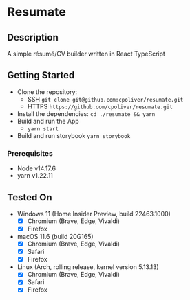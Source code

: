# Resumate

## Description

A simple résumé/CV builder written in React TypeScript

## Getting Started

- Clone the repository:
  - SSH `git clone git@github.com:cpoliver/resumate.git`
  - HTTPS `https://github.com/cpoliver/resumate.git`
- Install the dependencies:
  `cd ./resumate && yarn`
- Build and run the App
  - `yarn start`
- Build and run storybook
  `yarn storybook`

### Prerequisites

- Node v14.17.6
- yarn v1.22.11

## Tested On

- Windows 11 (Home Insider Preview, build 22463.1000)
  - [x] Chromium (Brave, Edge, Vivaldi)
  - [x] Firefox
- macOS 11.6 (build 20G165)
  - [x] Chromium (Brave, Edge, Vivaldi)
  - [x] Safari
  - [x] Firefox
- Linux (Arch, rolling release, kernel version 5.13.13)
  - [x] Chromium (Brave, Edge, Vivaldi)
  - [x] Safari
  - [x] Firefox
